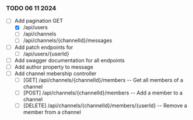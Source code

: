 ﻿### TODO 06 11 2024
- [ ] Add pagination GET 
  - [x] /api/users
  - [ ] /api/channels
  - [ ] /api/channels/{channelId}/messages
- [ ] Add patch endpoints for
  - [ ] /api/users/{userId}
- [ ] Add swagger documentation for all endpoints
- [ ] Add author property to message
- [ ] Add channel mebership controller
  - [ ] [GET] /api/channels/{channelId}/members -- Get all members of a channel
  - [ ] [POST] /api/channels/{channelId}/members -- Add a member to a channel
  - [ ] [DELETE] /api/channels/{channelId}/members/{userId} -- Remove a member from a channel